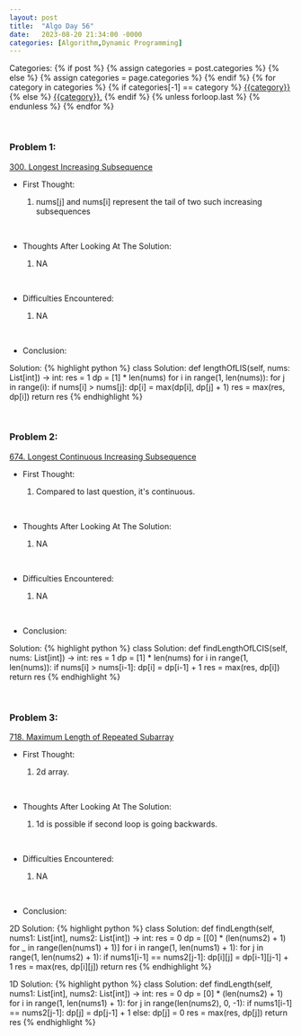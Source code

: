 ```yaml
---
layout: post
title:  "Algo Day 56"
date:   2023-08-20 21:34:00 -0000
categories: [Algorithm,Dynamic Programming]
---
```


<div class="post-categories">
  Categories:
  {% if post %}
    {% assign categories = post.categories %}
  {% else %}
    {% assign categories = page.categories %}
  {% endif %}
  {% for category in categories %}
    {% if categories[-1] == category %}
        <a href="{{site.baseurl}}/categories/#{{category|slugize}}">{{category}}</a>
    {% else %}
        <a href="{{site.baseurl}}/categories/#{{category|slugize}}">{{category}},</a>
    {% endif %}
  {% unless forloop.last %}&nbsp;{% endunless %}
  {% endfor %}
</div>

&nbsp;


### Problem 1:

[300. Longest Increasing Subsequence](https://leetcode.com/problems/longest-increasing-subsequence/)

* First Thought:

  1. nums[j] and nums[i] represent the tail of two such increasing subsequences

&nbsp;

* Thoughts After Looking At The Solution:

  1. NA

&nbsp;

* Difficulties Encountered:

  1. NA

&nbsp;

* Conclusion:

Solution:
  {% highlight python %}
    class Solution:
      def lengthOfLIS(self, nums: List[int]) -> int:
          res = 1
          dp = [1] * len(nums)
          for i in range(1, len(nums)):
              for j in range(i):
                  if nums[i] > nums[j]:
                      dp[i] = max(dp[i], dp[j] + 1)
              res = max(res, dp[i])
          return res
  {% endhighlight %}


&nbsp;


### Problem 2:

[674. Longest Continuous Increasing Subsequence](https://leetcode.com/problems/longest-continuous-increasing-subsequence/)

* First Thought:

  1. Compared to last question, it's continuous.

&nbsp;

* Thoughts After Looking At The Solution:

  1. NA

&nbsp;

* Difficulties Encountered:

  1. NA

&nbsp;

* Conclusion:

Solution:
  {% highlight python %}
    class Solution:
        def findLengthOfLCIS(self, nums: List[int]) -> int:
            res = 1
            dp = [1] * len(nums)
            for i in range(1, len(nums)):
                if nums[i] > nums[i-1]:
                    dp[i] = dp[i-1] + 1
                res = max(res, dp[i])
            return res
  {% endhighlight %}


&nbsp;


### Problem 3:

[718. Maximum Length of Repeated Subarray](https://leetcode.com/problems/maximum-length-of-repeated-subarray/)

* First Thought:

  1. 2d array.

&nbsp;

* Thoughts After Looking At The Solution:

  1. 1d is possible if second loop is going backwards.

&nbsp;

* Difficulties Encountered:

  1. NA

&nbsp;

* Conclusion:

2D Solution:
  {% highlight python %}
    class Solution:
      def findLength(self, nums1: List[int], nums2: List[int]) -> int:
          res = 0
          dp = [[0] * (len(nums2) + 1) for _ in range(len(nums1) + 1)]
          for i in range(1, len(nums1) + 1):
              for j in range(1, len(nums2) + 1):
                  if nums1[i-1] == nums2[j-1]:
                      dp[i][j] = dp[i-1][j-1] + 1
                  res = max(res, dp[i][j])
          return res
  {% endhighlight %}


1D Solution:
  {% highlight python %}
    class Solution:
      def findLength(self, nums1: List[int], nums2: List[int]) -> int:
          res = 0
          dp = [0] * (len(nums2) + 1)
          for i in range(1, len(nums1) + 1):
              for j in range(len(nums2), 0, -1):
                  if nums1[i-1] == nums2[j-1]:
                      dp[j] = dp[j-1] + 1
                  else:
                      dp[j] = 0
                  res = max(res, dp[j])
          return res
  {% endhighlight %}

&nbsp;